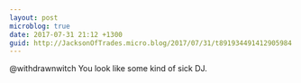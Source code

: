 ```yaml
---
layout: post
microblog: true
date: 2017-07-31 21:12 +1300
guid: http://JacksonOfTrades.micro.blog/2017/07/31/t891934491412905984.html
---
```

@withdrawnwitch You look like some kind of sick DJ.
